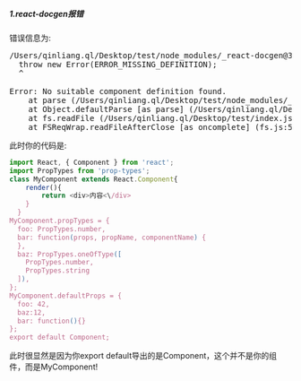 ##### 1.react-docgen报错
错误信息为:
<pre>
/Users/qinliang.ql/Desktop/test/node_modules/_react-docgen@3.0.0-beta9@react-docgen/dist/parse.js:78
  throw new Error(ERROR_MISSING_DEFINITION);
  ^

Error: No suitable component definition found.
    at parse (/Users/qinliang.ql/Desktop/test/node_modules/_react-docgen@3.0.0-beta9@react-docgen/dist/parse.js:78:9)
    at Object.defaultParse [as parse] (/Users/qinliang.ql/Desktop/test/node_modules/_react-docgen@3.0.0-beta9@react-docgen/dist/main.js:66:30)
    at fs.readFile (/Users/qinliang.ql/Desktop/test/index.js:10:35)
    at FSReqWrap.readFileAfterClose [as oncomplete] (fs.js:511:3)
</pre>

此时你的代码是:

```js
import React, { Component } from 'react';
import PropTypes from 'prop-types';
class MyComponent extends React.Component{
    render(){
        return <div>内容<\/div>
    }
  }
MyComponent.propTypes = {
  foo: PropTypes.number,
  bar: function(props, propName, componentName) {
  },
  baz: PropTypes.oneOfType([
    PropTypes.number,
    PropTypes.string
  ]),
};
MyComponent.defaultProps = {
  foo: 42,
  baz:12,
  bar: function(){}
};
export default Component;
```
此时很显然是因为你export default导出的是Component，这个并不是你的组件，而是MyComponent!
